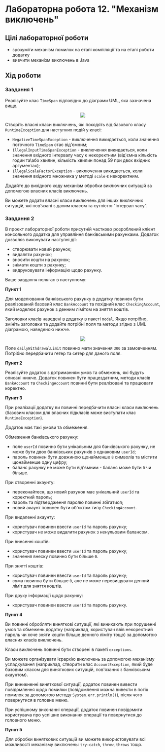 # Лабораторна робота 12. "Механізм виключень"

## Цілі лабораторної роботи

- зрозуміти механізм помилок на етапі компіляції та на етапі роботи додатку
- вивчити механізм виключень в Java

## Хід роботи

### Завдання 1

Реалізуйте клас `TimeSpan` відповідно до діаграми UML, яка зазначена вище.

<p align="center" style="margin:auto">
  <img src="https://i.imgur.com/QJ43Vy5.png" />
</p>

Створіть власні класи виключень, які походять від базового класу `RuntimeException` для наступних подій у класі:

- `NegativeTimeSpanException` - виключення викидається, коли значення поточного `TimeSpan` стає від'ємним;
- `IllegalInputTimeSpanException` - виключення викидається, коли значення вхідного інтервалу часу є некоректним (від'ємна кількість годин та\або хвилин, кількість хвилин понад 59 при двох вхідних аргументах);
- `IllegalScaleFactorException` - виключення викидається, коли значення вхідного множника у методі `scale` є некоректним.

Додайте до вихідного коду механізм обробки виключних ситуацій за допомогою власних класів виключень.

Ви можете додати власні класи виключень для інших виключних ситуацій, які пов'язані з даним класом та сутністю "інтервал часу".

### Завдання 2

В проєкт лабораторної роботи присутній частково розроблений клієнт консольного додатка для управління банківськими рахунками. Додаток дозволяє виконувати наступні дії:

- створювати новий рахунок;
- видаляти рахунок;
- вносити кошти на рахунок;
- знімати кошти з рахунку;
- видруковувати інформацію щодо рахунку.

Ваше завдання полягає в наступному:

**Пункт 1**

Для моделювання банківського рахунку в додатку повинен бути реалізований базовий клас `BankAccount` та похідний клас `CheckingAccount`, який моделює рахунок з денним лімітом на зняття коштів.

Заголовки класів наведені в додатку в пакеті `model`. Якщо потрібно, змініть заголовки та додайте потрібні поля та методи згідно з UML діаграмою, наведеною нижче.

<p align="center" style="margin:auto">
  <img src="https://i.imgur.com/7EngVp3.png" />
</p>

Поле `dailyWithdrawalLimit` повинно мати значення `300` за замовченням. Потрібно передбачити гетер та сетер для даного поля.

**Пункт 2**

Реалізуйте додаток з дотриманням умов та обмежень, які будуть описані нижче. Додаток повинен бути працездатним, методи класів `BankAccount` та `CheckingAccount` повинні бути реалізовані та працювати коректно.

**Пункт 3**

При реалізації додатку ви повинні передбачити власні класи виключень (базовим класом для власних підкласів може виступати клас `RuntimeException`).

Додаток має такі умови та обмеження.

Обмеження банківського рахунку:

- поле `userId` повинно бути унікальним для банківського рахунку, не може бути двох банківських рахунків з однаковим `userId`;
- пароль повинен бути довжиною щонайменше `8` символів та містити щонайменше одну цифру;
- баланс рахунку не може бути від'ємним - баланс може бути `0` чи більше.

При створенні акаунту:

- переконайтеся, що новий рахунок має унікальний `userId` та коректний пароль;
- пароль та підтвердження паролю повинні збігатися;
- новий акаунт повинен бути об'єктом типу `CheckingAccount`.

При видаленні акаунту:

- користувач повинен ввести `userId` та пароль рахунку;
- користувач не може видалити рахунок з ненульовим балансом.

При внесенні коштів:

- користувач повинен ввести `userId` та пароль рахунку;
- значення внеску повинно бути більше `0`.

При знятті коштів:

- користувач повинен ввести `userId` та пароль рахунку;
- сума повинна бути більше `0`, але не може перевищувати денний ліміт для зняття коштів.

При друку інформації щодо рахунку:
- користувач повинен ввести `userId` та пароль рахунку.

**Пункт 4**

Ви повинні обробляти виняткові ситуації, які виникають при порушенні умов та обмежень додатку (наприклад, користувач ввів некоректний пароль чи хоче зняти кошти більше денного ліміту тощо) за допомогою власних класів виключень.

Класи виключень повинні бути створені в пакеті `exceptions`.

Ви можете організувати ієрархію виключень за допомогою механізму успадкування (наприклад, створити клас `AccountException`, який буде базовим класом для виняткових ситуацій, пов'язаних з банківським акаунтом).

При виникненні виняткової ситуації, додаток повинен вивести повідомлення щодо помилки (повідомлення можна вивести в потік помилок за допомогою методу `System.err.println()`), після чого повернутися в головне меню.

При успішному виконанні операції, додаток повинен повідомити користувача про успішне виконання операції та повернутися до головного меню.

**Пункт 5**

Для обробки виняткових ситуацій ви можете використовувати всі можливості механізму виключень: `try-catch`, `throw`, `throws` тощо.